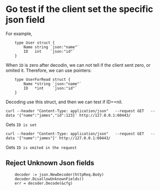 # Go test if the client set the specific json field

For example, 

        type User struct {
            Name string `json:"name"`
            ID   int    `json:"id"`
        }
When ``ID`` is zero after decodin, we can not tell if the client sent zero, or omited it.
Therefore, we can use pointers:

        type UserForRead struct {
            Name *string `json:"name"`
            ID   *int    `json:"id"`
        }
Decoding use this struct, and then we can test if ID==nil.

``curl --header "Content-Type: application/json"   --request GET   --data '{"name":"james","id":123}' http://127.0.0.1:60443/``

Gets ``ID is set``

``curl --header "Content-Type: application/json"   --request GET   --data '{"name":"james"}' http://127.0.0.1:60443/``

Gets ``ID is omited in the request``



Reject Unknown Json fields
---------

        decoder := json.NewDecoder(httpReq.Body)
        decoder.DisallowUnknownFields()
        err = decoder.Decode(&cfg)
